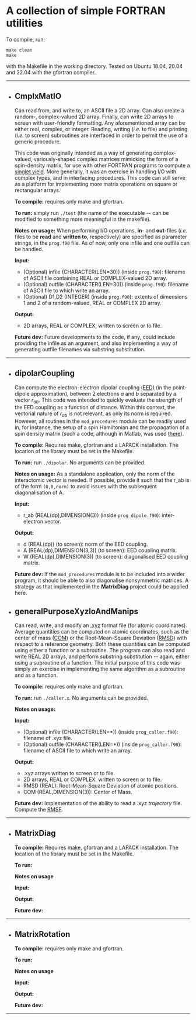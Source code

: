 # A collection of simple FORTRAN utilities

To compile, run:
```
make clean
make
```
with the Makefile in the working directory. Tested on Ubuntu 18.04, 20.04 and 22.04 with the gfortran compiler. 

---

 - ## CmplxMatIO
   Can read from, and write to, an ASCII file a 2D array. Can also create a random-, complex-valued 2D array.
   Finally, can write 2D arrays to screen with user-friendly formatting. Any aforementioned array can be either real, complex, or integer. 
   Reading, writing (*i.e.* to file) and printing (*i.e.* to screen) subroutines are interfaced in order to permit the use of a generic procedure.

   This code was originally intended as a way of generating complex-valued, variously-shaped complex matrices mimicking the form of a spin-density matrix, for use with other FORTRAN programs to compute a [singlet yield](https://doi.org/10.1080/00268979809483134). More generally, it was an exercise in handling I/O with complex types, and in interfacing procedures. This code can still serve as a platform for implementing more matrix operations on square or rectangular arrays.

   **To compile:** requires only make and gfortran.
   
   **To run:** simply run `./test` (the name of the executable -- can be modified to something more meaningful in the makefile).

   **Notes on usage:** When performing I/O operations, **in**- and **out**-files (*i.e.* files to be **read** and **written to**, respectively) are specified as parameter strings, in the `prog.f90` file. As of now, only one infile and one outfile can be handled.

   **Input:**
    - (Optional) infile (CHARACTER(LEN=30)) (inside `prog.f90`): filename of ASCII file containing REAL or COMPLEX-valued 2D array.
    - (Optional) outfile (CHARACTER(LEN=30)) (inside `prog.f90`): filename of ASCII file to which write an array.
    - (Optional) D1,D2 (INTEGER) (inside `prog.f90`): extents of dimensions 1 and 2 of a random-valued, REAL or COMPLEX 2D array.

   **Output:**
    - 2D arrays, REAL or COMPLEX, written to screen or to file.

   **Future dev:** Future developments to the code, if any, could include providing the infile as an argument, and also implementing a way of generating outfile filenames via substring substitution.
 ---
   
 - ## dipolarCoupling
   Can compute the electron-electron dipolar coupling [(EED)](https://arxiv.org/pdf/1806.01519.pdf) (in the point-dipole approximation), between 2 electrons *a* and *b* separated by a vector $r_{ab}$.
   This code was intended to quickly evaluate the strength of the EED coupling as a function of distance. Within this context, the vectorial nature of $r_{ab}$ is not relevant, as only its norm is required. However, all routines in the `mod_procedures` module can be readily used in, for instance, the setup of a spin Hamiltonian and the propagation of a spin density matrix (such a code, although in Matlab, was used [there](https://doi.org/10.1063/5.0078115)).

   **To compile:** Requires make, gfortran and a LAPACK installation. The location of the library must be set in the Makefile.
   
   **To run:** run `./dipolar`. No arguments can be provided.

   **Notes on usage:** As a standalone application, only the norm of the interactomic vector is needed. If possible, provide it such that the r_ab is of the form `(0,0,norm)` to avoid issues with the subsequent diagonalisation of A.
   
   **Input:**
    - r_ab (REAL(dp),DIMENSION(3)) (inside `prog_dipole.f90`): inter-electron vector.

   **Output:**
    - d (REAL(dp)) (to screen): norm of the EED coupling.
    - A (REAL(dp),DIMENSION(3,3)) (to screen): EED coupling matrix.
    - W (REAL(dp),DIMENSION(3)) (to screen): diagonalised EED coupling matrix.
  
   **Future dev:** If the `mod_procedures` module is to be included into a wider program, it should be able to also diagonalise nonsymmetric matrices. A strategy as that implemented in the **MatrixDiag** project could be applied here.
   
 - ## generalPurposeXyzIoAndManips
   Can read, write, and modify an [.xyz](https://open-babel.readthedocs.io/en/latest/FileFormats/XYZ_cartesian_coordinates_format.html) format file (for atomic coordinates). Average quantities can be computed on atomic coordinates, such as the center of mass ([COM](https://en.wikipedia.org/wiki/Center_of_mass#In_three_dimensions)) or the Root-Mean-Square Deviation ([RMSD](https://en.wikipedia.org/wiki/Root-mean-square_deviation_of_atomic_positions)) with respect to a reference geometry. Both these quantities can be computed using either a function or a subroutine. The program can also read and write REAL 2D arrays, and perform substring substitution -- again, either using a subroutine of a function.
   The initial purpose of this code was simply an exercise in implementing the same algorithm as a subroutine and as a function.

   **To compile:** requires only make and gfortran.

   **To run:** run `./caller.x`. No arguments can be provided.

   **Notes on usage:**

   **Input:**
    - (Optional) infile (CHARACTER(LEN=*)) (inside `prog_caller.f90`): filename of .xyz file.
    - (Optional) outfile (CHARACTER(LEN=*)) (inside `prog_caller.f90`): filename of ASCII file to which write an array.

   **Output:**
    - .xyz arrays written to screen or to file.
    - 2D arrays, REAL or COMPLEX, written to screen or to file.
    - RMSD (REAL): Root-Mean-Square Deviation of atomic positions.
    - COM (REAL,DIMENSION(3)): Center of Mass.

   **Future dev:** Implementation of the ability to read a .xyz *trajectory* file. Compute the [RMSF](https://en.wikipedia.org/wiki/Mean_squared_displacement).

--- 

 - ## MatrixDiag

   **To compile:** Requires make, gfortran and a LAPACK installation. The location of the library must be set in the Makefile.

   **To run:**

   **Notes on usage**

   **Input:**

   **Output:**

   **Future dev:**

---

 - ## MatrixRotation
   
   **To compile:** requires only make and gfortran.

   **To run:**

   **Notes on usage**

   **Input:**

   **Output:**

   **Future dev:**

---
